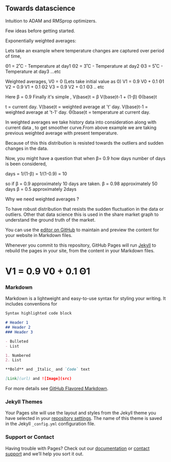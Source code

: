 ## Towards datascience

Intuition to  ADAM and RMSprop optimizers.

Few ideas before getting started.

Exponentially weighted averages:

Lets take an example where temperature changes are captured over period of time,


Θ1 = 2˚C  - Temperature at day1 
Θ2 = 3˚C  - Temperature at day2 
Θ3 = 5˚C  - Temperature at day3 
...etc 
 
 Weighted averages, 
 V0  = 0 (Lets take initial value as 0)
 V1  =  0.9  V0   + 0.1 Θ1 
 V2  =  0.9  V1   + 0.1 Θ2
 V3  =  0.9  V2   + 0.1 Θ3
 .. etc

Here β = 0.9
Finally it's simple ,
   V(base)t = β V(base)t-1 + (1-β) Θ(base)t

t = current day.
V(base)t = weighted average at 't' day.
V(base)t-1 = weighted average at 't-1' day.
Θ(base)t = temperature at current day. 

In weighted averages we take history data into consideration along with current data , to get smoother curve.From above example we are taking previous weighted average with present temperature.

Because of this this distribution is resisted towards the outliers and sudden changes in the data.

Now, you might have a question that when  β= 0.9 how days number of days is been considered,

 days = 1/(1-β) = 1/(1-0.9) = 10 
 
 so if β = 0.9  approximately 10 days are taken.
       β = 0.98 approximately 50 days
       β = 0.5  approximately 2days

	   
Why we need weighted averages ?

 To have robust distribution that resists the sudden fluctuation in the data or outliers. Other that data science this is used in the share market graph to understand the ground truth of the market.
 





 







You can use the [editor on GitHub](https://github.com/towardsdatascience/towardsdatascience.github.io/edit/master/index.md) to maintain and preview the content for your website in Markdown files.

Whenever you commit to this repository, GitHub Pages will run [Jekyll](https://jekyllrb.com/) to rebuild the pages in your site, from the content in your Markdown files.

<h1>V1 =  0.9  V0   + 0.1 Θ1 </h1>

### Markdown

Markdown is a lightweight and easy-to-use syntax for styling your writing. It includes conventions for

```markdown
Syntax highlighted code block

# Header 1
## Header 2
### Header 3

- Bulleted
- List

1. Numbered
2. List

**Bold** and _Italic_ and `Code` text

[Link](url) and ![Image](src)
```

For more details see [GitHub Flavored Markdown](https://guides.github.com/features/mastering-markdown/).

### Jekyll Themes

Your Pages site will use the layout and styles from the Jekyll theme you have selected in your [repository settings](https://github.com/towardsdatascience/towardsdatascience.github.io/settings). The name of this theme is saved in the Jekyll `_config.yml` configuration file.

### Support or Contact

Having trouble with Pages? Check out our [documentation](https://help.github.com/categories/github-pages-basics/) or [contact support](https://github.com/contact) and we’ll help you sort it out.
